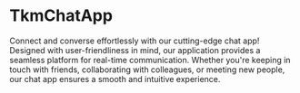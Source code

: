 # TkmChatApp

Connect and converse effortlessly with our cutting-edge chat app! Designed with user-friendliness in mind, our application provides a seamless platform for real-time communication. Whether you're keeping in touch with friends, collaborating with colleagues, or meeting new people, our chat app ensures a smooth and intuitive experience.



